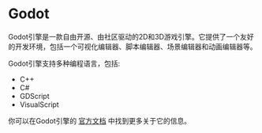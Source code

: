 # Godot

Godot引擎是一款自由开源、由社区驱动的2D和3D游戏引擎。它提供了一个友好的开发环境，包括一个可视化编辑器、脚本编辑器、场景编辑器和动画编辑器等。

Godot引擎支持多种编程语言，包括:

- C++
- C#
- GDScript
- VisualScript

你可以在Godot引擎的 [官方文档](https://docs.godotengine.org/zh_CN/latest/) 中找到更多关于它的信息。

